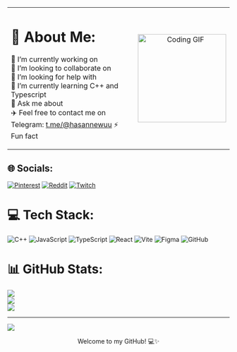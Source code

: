 <table>
  <tr>
    <td width="60%">
      
# 💫 About Me:
🔭 I’m currently working on<br>
👯 I’m looking to collaborate on<br>
🤝 I’m looking for help with<br>
🌱 I’m currently learning C++ and Typescript<br>
💬 Ask me about<br>
✈️ Feel free to contact me on Telegram: [t.me/@hasannewuu](https://t.me/@hasannewuu)
⚡ Fun fact

   </td>
    <td align="center">
      <img src="https://media2.giphy.com/media/v1.Y2lkPTc5MGI3NjExZjh3dW0yMWY0d2dkdmp3OGZuMWVnYWJmbGwxZ2JtOTg2OGduZDlrdSZlcD12MV9pbnRlcm5hbF9naWZfYnlfaWQmY3Q9Zw/aTCa0tTwPzfig/giphy.gif" width="200" alt="Coding GIF"/>
    </td>
  </tr>
</table>

## 🌐 Socials:
[![Pinterest](https://img.shields.io/badge/Pinterest-%23E60023.svg?logo=Pinterest&logoColor=white)](https://pinterest.com/echo05w)
[![Reddit](https://img.shields.io/badge/Reddit-%23FF4500.svg?logo=Reddit&logoColor=white)](https://reddit.com/user/EchoSinsBabe)
[![Twitch](https://img.shields.io/badge/Twitch-%239146FF.svg?logo=Twitch&logoColor=white)](https://twitch.tv/echow05) 

# 💻 Tech Stack:
![C++](https://img.shields.io/badge/c++-%2300599C.svg?style=for-the-badge&logo=c%2B%2B&logoColor=white)
![JavaScript](https://img.shields.io/badge/javascript-%23323330.svg?style=for-the-badge&logo=javascript&logoColor=%23F7DF1E)
![TypeScript](https://img.shields.io/badge/typescript-%23007ACC.svg?style=for-the-badge&logo=typescript&logoColor=white)
![React](https://img.shields.io/badge/react-%2320232a.svg?style=for-the-badge&logo=react&logoColor=%2361DAFB)
![Vite](https://img.shields.io/badge/vite-%23646CFF.svg?style=for-the-badge&logo=vite&logoColor=white)
![Figma](https://img.shields.io/badge/figma-%23F24E1E.svg?style=for-the-badge&logo=figma&logoColor=white)
![GitHub](https://img.shields.io/badge/github-%23121011.svg?style=for-the-badge&logo=github&logoColor=white)

# 📊 GitHub Stats:
![](https://github-readme-stats.vercel.app/api?username=echo05w&theme=bear&hide_border=false&include_all_commits=true&count_private=false)<br/>
![](https://nirzak-streak-stats.vercel.app/?user=echo05w&theme=bear&hide_border=false)<br/>
![](https://github-readme-stats.vercel.app/api/top-langs/?username=echo05w&theme=bear&hide_border=false&include_all_commits=true&count_private=false&layout=compact)

---
[![](https://visitcount.itsvg.in/api?id=echo05w&icon=0&color=0)](https://visitcount.itsvg.in)
<p align="center">Welcome to my GitHub! 💻✨</p>

<!-- Proudly created with GPRM ( https://gprm.itsvg.in ) -->
